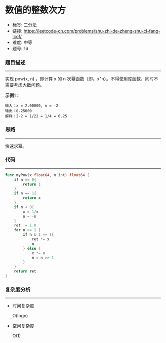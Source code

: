 # 数值的整数次方

- 标签: 二分法
- 链接: https://leetcode-cn.com/problems/shu-zhi-de-zheng-shu-ci-fang-lcof/
- 难度: 中等
- 题号: 16

### 题目描述

---

实现 pow(x, n) ，即计算 x 的 n 次幂函数（即，x^n）。不得使用库函数，同时不需要考虑大数问题。

**示例1：**

```text
输入：x = 2.00000, n = -2
输出：0.25000
解释：2-2 = 1/22 = 1/4 = 0.25
```

### 思路

---

快速求幂。

### 代码

---

```go
func myPow(x float64, n int) float64 {
    if n == 0{
        return 1
    }
    if n == 1{
        return x
    }
    if n < 0{
        x = 1/x
        n = -n
    }
    ret := 1.0
    for n >= 1 {
        if n & 1 == 1{
            ret *= x
            n--
        } else {
            x *= x
            n = n >> 1
        }
    }
    return ret
}
```

### 复杂度分析

---

- 时间复杂度

    O(logn)

- 空间复杂度

    O(1)